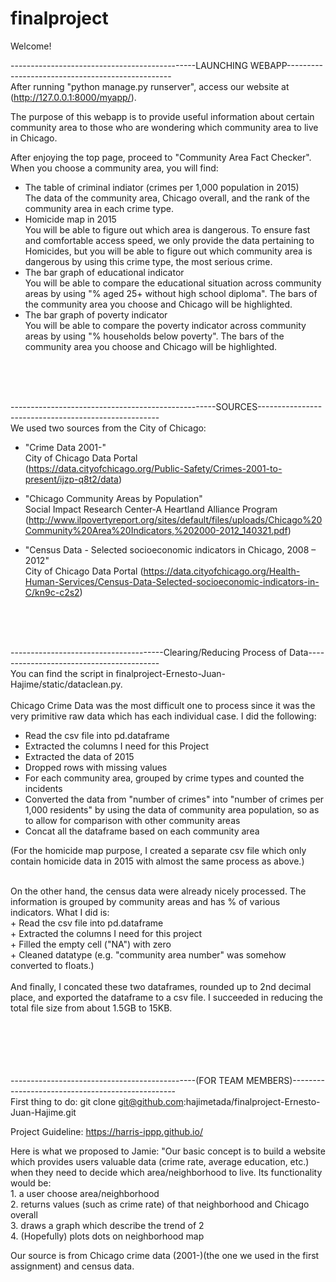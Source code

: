 # finalproject

Welcome!

----------------------------------------------LAUNCHING WEBAPP-------------------------------------------------<br />
After running "python manage.py runserver", access our website at (http://127.0.0.1:8000/myapp/).

The purpose of this webapp is to provide useful information about certain community area to those who are wondering which community area to live in Chicago.<br />

After enjoying the top page, proceed to "Community Area Fact Checker". When you choose a community area, you will find:<br />
  + The table of criminal indiator (crimes per 1,000 population in 2015) <br />
    The data of the community area, Chicago overall, and the rank of the community area in each crime type.<br />
  + Homicide map in 2015<br />
    You will be able to figure out which area is dangerous. To ensure fast and comfortable access speed, we only provide the data pertaining to Homicides, but you will be able to figure out which community area is dangerous by using this crime type, the most serious crime.
  + The bar graph of educational indicator<br />
    You will be able to compare the educational situation across community areas by using "% aged 25+ without high school diploma". The bars of the community area you choose and Chicago will be highlighted.
  + The bar graph of poverty indicator<br />
    You will be able to compare the poverty indicator across community areas by using "% households below poverty". The bars of the community area you choose and Chicago will be highlighted.
<br />
<br />
<br />

---------------------------------------------------SOURCES-----------------------------------------------------<br />
We used two sources from the City of Chicago:<br />
  + "Crime Data 2001-"<br />
     City of Chicago Data Portal<br /> (https://data.cityofchicago.org/Public-Safety/Crimes-2001-to-present/ijzp-q8t2/data)<br />

  + "Chicago Community Areas by Population" <br />
     Social Impact Research Center-A Heartland Alliance Program (http://www.ilpovertyreport.org/sites/default/files/uploads/Chicago%20Community%20Area%20Indicators,%202000-2012_140321.pdf)<br />
     
  +  "Census Data - Selected socioeconomic indicators in Chicago, 2008 – 2012" <br />
     City of Chicago Data Portal (https://data.cityofchicago.org/Health-Human-Services/Census-Data-Selected-socioeconomic-indicators-in-C/kn9c-c2s2)<br />
<br />
<br />
<br />

--------------------------------------Clearing/Reducing Process of Data-----------------------------------------<br />
You can find the script in finalproject-Ernesto-Juan-Hajime/static/dataclean.py.<br />
<br />
Chicago Crime Data was the most difficult one to process since it was the very
primitive raw data which has each individual case. I did the following:<br />
  + Read the csv file into pd.dataframe<br />
  + Extracted the columns I need for this Project<br />
  + Extracted the data of 2015<br />
  + Dropped rows with missing values <br />
  + For each community area, grouped by crime types and counted the incidents<br />
  + Converted the data from "number of crimes" into "number of crimes per 1,000 residents" by using the data of community area population, so as to allow for comparison with other community areas<br />
  + Concat all the dataframe based on each community area<br />
  
(For the homicide map purpose, I created a separate csv file which only contain homicide data in 2015 with almost the same process as above.)

<br />
On the other hand, the census data were already nicely processed. The information is grouped by community areas and has % of various indicators. What I did is:<br />
  + Read the csv file into pd.dataframe<br />
  + Extracted the columns I need for this project <br />
  + Filled the empty cell ("NA") with zero<br />
  + Cleaned datatype (e.g. "community area number" was somehow converted to floats.)<br />
<br />
And finally, I concated these two dataframes, rounded up to 2nd decimal place, and exported the dataframe to a csv file. I succeeded in reducing the total file size from about 1.5GB to 15KB.
<br />
<br />
<br />
<br />
<br />
<br />

----------------------------------------------(FOR TEAM MEMBERS)-------------------------------------------------<br />
First thing to do:
git clone git@github.com:hajimetada/finalproject-Ernesto-Juan-Hajime.git

Project Guideline:
https://harris-ippp.github.io/

Here is what we proposed to Jamie:
  "Our basic concept is to build a website which provides users valuable data (crime rate, average education, etc.) when they need to decide which area/neighborhood to live. Its functionality would be:<br />
    1. a user choose area/neighborhood<br />
    2. returns values (such as crime rate) of that neighborhood and Chicago overall<br />
    3. draws a graph which describe the trend of 2<br />
    4. (Hopefully) plots dots on neighborhood map<br />

  Our source is from Chicago crime data (2001-)(the one we used in the first assignment) and census data.
